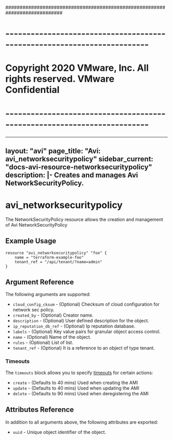 ############################################################################
# ------------------------------------------------------------------------
# Copyright 2020 VMware, Inc.  All rights reserved. VMware Confidential
# ------------------------------------------------------------------------
###

---
layout: "avi"
page_title: "Avi: avi_networksecuritypolicy"
sidebar_current: "docs-avi-resource-networksecuritypolicy"
description: |-
  Creates and manages Avi NetworkSecurityPolicy.
---

# avi_networksecuritypolicy

The NetworkSecurityPolicy resource allows the creation and management of Avi NetworkSecurityPolicy

## Example Usage

```hcl
resource "avi_networksecuritypolicy" "foo" {
    name = "terraform-example-foo"
    tenant_ref = "/api/tenant/?name=admin"
}
```

## Argument Reference

The following arguments are supported:

* `cloud_config_cksum` - (Optional) Checksum of cloud configuration for network sec policy.
* `created_by` - (Optional) Creator name.
* `description` - (Optional) User defined description for the object.
* `ip_reputation_db_ref` - (Optional) Ip reputation database.
* `labels` - (Optional) Key value pairs for granular object access control.
* `name` - (Optional) Name of the object.
* `rules` - (Optional) List of list.
* `tenant_ref` - (Optional) It is a reference to an object of type tenant.


### Timeouts

The `timeouts` block allows you to specify [timeouts](https://www.terraform.io/docs/configuration/resources.html#timeouts) for certain actions:

* `create` - (Defaults to 40 mins) Used when creating the AMI
* `update` - (Defaults to 40 mins) Used when updating the AMI
* `delete` - (Defaults to 90 mins) Used when deregistering the AMI

## Attributes Reference

In addition to all arguments above, the following attributes are exported:

* `uuid` -  Unique object identifier of the object.

